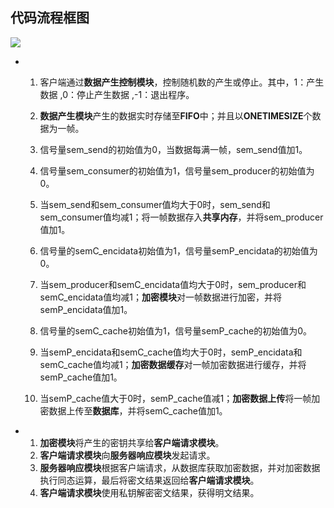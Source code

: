 ## 代码流程框图

![](C:\Users\dell\AppData\Roaming\Typora\typora-user-images\image-20220329204636723.png)

- 1. 客户端通过**数据产生控制模块**，控制随机数的产生或停止。其中，1：产生数据 ,0：停止产生数据 ,-1：退出程序。

  2. **数据产生模块**产生的数据实时存储至**FIFO**中；并且以**ONETIMESIZE**个数据为一帧。

  3. 信号量sem_send的初始值为0，当数据每满一帧，sem_send值加1。

  4. 信号量sem_consumer的初始值为1，信号量sem_producer的初始值为0。

  5. 当sem_send和sem_consumer值均大于0时，sem_send和sem_consumer值均减1；将一帧数据存入**共享内存**，并将sem_producer值加1。

  6. 信号量的semC_encidata初始值为1，信号量semP_encidata的初始值为0。

  7. 当sem_producer和semC_encidata值均大于0时，sem_producer和semC_encidata值均减1；**加密模块**对一帧数据进行加密，并将semP_encidata值加1。

  8. 信号量的semC_cache初始值为1，信号量semP_cache的初始值为0。

  9. 当semP_encidata和semC_cache值均大于0时，semP_encidata和semC_cache值均减1；**加密数据缓存**对一帧加密数据进行缓存，并将semP_cache值加1。

  10. 当semP_cache值大于0时，semP_cache值减1；**加密数据上传**将一帧加密数据上传至**数据库**，并将semC_cache值加1。

      

+ 1. **加密模块**将产生的密钥共享给**客户端请求模块**。
  2. **客户端请求模块**向**服务器响应模块**发起请求。
  3. **服务器响应模块**根据客户端请求，从数据库获取加密数据，并对加密数据执行同态运算，最后将密文结果返回给**客户端请求模块**。
  4. **客户端请求模块**使用私钥解密密文结果，获得明文结果。